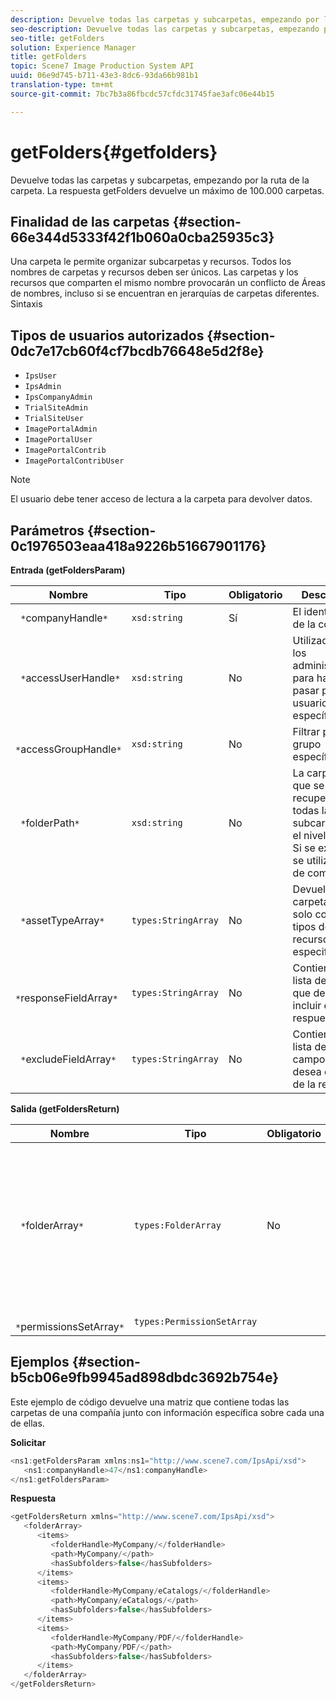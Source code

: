 ```yaml
---
description: Devuelve todas las carpetas y subcarpetas, empezando por la ruta de la carpeta. La respuesta getFolders devuelve un máximo de 100.000 carpetas.
seo-description: Devuelve todas las carpetas y subcarpetas, empezando por la ruta de la carpeta. La respuesta getFolders devuelve un máximo de 100.000 carpetas.
seo-title: getFolders
solution: Experience Manager
title: getFolders
topic: Scene7 Image Production System API
uuid: 06e9d745-b711-43e3-8dc6-93da66b981b1
translation-type: tm+mt
source-git-commit: 7bc7b3a86fbcdc57cfdc31745fae3afc06e44b15

---
```



# getFolders{#getfolders}

Devuelve todas las carpetas y subcarpetas, empezando por la ruta de la carpeta. La respuesta getFolders devuelve un máximo de 100.000 carpetas.

## Finalidad de las carpetas {#section-66e344d5333f42f1b060a0cba25935c3}

Una carpeta le permite organizar subcarpetas y recursos. Todos los nombres de carpetas y recursos deben ser únicos. Las carpetas y los recursos que comparten el mismo nombre provocarán un conflicto de Áreas de nombres, incluso si se encuentran en jerarquías de carpetas diferentes.
Sintaxis

## Tipos de usuarios autorizados {#section-0dc7e17cb60f4cf7bcdb76648e5d2f8e}

* `IpsUser`
* `IpsAdmin`
* `IpsCompanyAdmin`
* `TrialSiteAdmin`
* `TrialSiteUser`
* `ImagePortalAdmin`
* `ImagePortalUser`
* `ImagePortalContrib`
* `ImagePortalContribUser`

>[!NOTE]
>
>El usuario debe tener acceso de lectura a la carpeta para devolver datos.

## Parámetros {#section-0c1976503eaa418a9226b51667901176}

**Entrada (getFoldersParam)**

| Nombre | Tipo | Obligatorio | Descripción |
|---|---|---|---|
| ` *`companyHandle`*` | `xsd:string` | Sí | El identificador de la compañía. |
| ` *`accessUserHandle`*` | `xsd:string` | No | Utilizado por los administradores para hacerse pasar por un usuario específico. |
| ` *`accessGroupHandle`*` | `xsd:string` | No | Filtrar por un grupo específico. |
| ` *`folderPath`*` | `xsd:string` | No | La carpeta raíz que se va a recuperar y todas las subcarpetas en el nivel de hoja. Si se excluye, se utiliza la raíz de compañía. |
| ` *`assetTypeArray`*` | `types:StringArray` | No | Devuelve carpetas que solo contienen tipos de recursos especificados. |
| ` *`responseFieldArray`*` | `types:StringArray` | No | Contiene una lista de campos que desea incluir en la respuesta. |
| ` *`excludeFieldArray`*` | `types:StringArray` | No | Contiene una lista de los campos que desea excluir de la respuesta. |

**Salida (getFoldersReturn)**

| Nombre | Tipo | Obligatorio | Descripción |
|---|---|---|---|
| ` *`folderArray`*` | `types:FolderArray` | No | Matriz de carpetas que coincide con los criterios del filtro. La respuesta está limitada a un máximo de 100.000 carpetas. |
| ` *`permissionsSetArray`*` | `types:PermissionSetArray` |  |  |

## Ejemplos {#section-b5cb06e9fb9945ad898dbdc3692b754e}

Este ejemplo de código devuelve una matriz que contiene todas las carpetas de una compañía junto con información específica sobre cada una de ellas.

**Solicitar**

```java
<ns1:getFoldersParam xmlns:ns1="http://www.scene7.com/IpsApi/xsd">
   <ns1:companyHandle>47</ns1:companyHandle>
</ns1:getFoldersParam>
```

**Respuesta**

```java
<getFoldersReturn xmlns="http://www.scene7.com/IpsApi/xsd">
   <folderArray>
      <items>
         <folderHandle>MyCompany/</folderHandle>
         <path>MyCompany/</path>
         <hasSubfolders>false</hasSubfolders>
      </items>
      <items>
         <folderHandle>MyCompany/eCatalogs/</folderHandle>
         <path>MyCompany/eCatalogs/</path>
         <hasSubfolders>false</hasSubfolders>
      </items>
      <items>
         <folderHandle>MyCompany/PDF/</folderHandle>
         <path>MyCompany/PDF/</path>
         <hasSubfolders>false</hasSubfolders>
      </items>
   </folderArray>
</getFoldersReturn>
```

